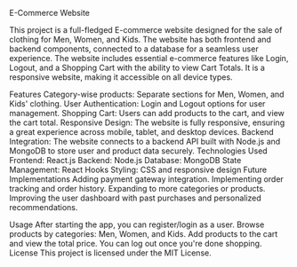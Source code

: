 E-Commerce Website



This project is a full-fledged E-commerce website designed for the sale of clothing for Men, Women, and Kids. The website has both frontend and backend components, connected to a database for a seamless user experience. The website includes essential e-commerce features like Login, Logout, and a Shopping Cart with the ability to view Cart Totals. It is a responsive website, making it accessible on all device types.

Features
Category-wise products: Separate sections for Men, Women, and Kids' clothing.
User Authentication: Login and Logout options for user management.
Shopping Cart: Users can add products to the cart, and view the cart total.
Responsive Design: The website is fully responsive, ensuring a great experience across mobile, tablet, and desktop devices.
Backend Integration: The website connects to a backend API built with Node.js and MongoDB to store user and product data securely.
Technologies Used
Frontend: React.js
Backend: Node.js
Database: MongoDB
State Management: React Hooks
Styling: CSS and responsive design
Future Implementations
Adding payment gateway integration.
Implementing order tracking and order history.
Expanding to more categories or products.
Improving the user dashboard with past purchases and personalized recommendations.

Usage
After starting the app, you can register/login as a user.
Browse products by categories: Men, Women, and Kids.
Add products to the cart and view the total price.
You can log out once you're done shopping.
License
This project is licensed under the MIT License.
